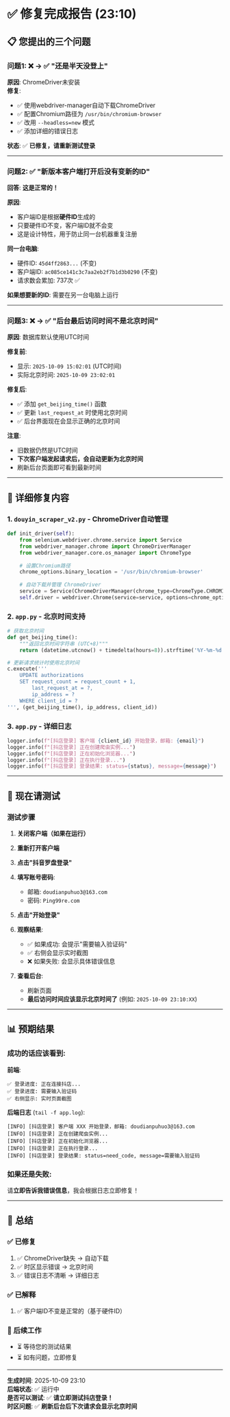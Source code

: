 # ✅ 修复完成报告 (23:10)

## 📋 **您提出的三个问题**

### 问题1: ❌ → ✅ "还是半天没登上"
**原因**: ChromeDriver未安装  
**修复**: 
- ✅ 使用webdriver-manager自动下载ChromeDriver
- ✅ 配置Chromium路径为 `/usr/bin/chromium-browser`
- ✅ 改用 `--headless=new` 模式
- ✅ 添加详细的错误日志

**状态**: ✅ **已修复，请重新测试登录**

---

### 问题2: ✅ "新版本客户端打开后没有变新的ID"
**回答**: **这是正常的！**

**原因**: 
- 客户端ID是根据**硬件ID**生成的
- 只要硬件ID不变，客户端ID就不会变
- 这是设计特性，用于防止同一台机器重复注册

**同一台电脑**:
- 硬件ID: `45d4ff2863...` (不变)
- 客户端ID: `ac085ce141c3c7aa2eb2f7b1d3b0290` (不变)
- 请求数会累加: 737次 ✅

**如果想要新的ID**: 需要在另一台电脑上运行

---

### 问题3: ❌ → ✅ "后台最后访问时间不是北京时间"
**原因**: 数据库默认使用UTC时间

**修复前**:
- 显示: `2025-10-09 15:02:01` (UTC时间)
- 实际北京时间: `2025-10-09 23:02:01`

**修复后**:
- ✅ 添加 `get_beijing_time()` 函数
- ✅ 更新 `last_request_at` 时使用北京时间
- ✅ 后台界面现在会显示正确的北京时间

**注意**: 
- 旧数据仍然是UTC时间
- **下次客户端发起请求后，会自动更新为北京时间**
- 刷新后台页面即可看到最新时间

---

## 🔧 **详细修复内容**

### 1. `douyin_scraper_v2.py` - ChromeDriver自动管理
```python
def init_driver(self):
    from selenium.webdriver.chrome.service import Service
    from webdriver_manager.chrome import ChromeDriverManager
    from webdriver_manager.core.os_manager import ChromeType
    
    # 设置Chromium路径
    chrome_options.binary_location = '/usr/bin/chromium-browser'
    
    # 自动下载并管理 ChromeDriver
    service = Service(ChromeDriverManager(chrome_type=ChromeType.CHROMIUM).install())
    self.driver = webdriver.Chrome(service=service, options=chrome_options)
```

### 2. `app.py` - 北京时间支持
```python
# 获取北京时间
def get_beijing_time():
    """返回北京时间字符串 (UTC+8)"""
    return (datetime.utcnow() + timedelta(hours=8)).strftime('%Y-%m-%d %H:%M:%S')

# 更新请求统计时使用北京时间
c.execute('''
    UPDATE authorizations 
    SET request_count = request_count + 1,
        last_request_at = ?,
        ip_address = ?
    WHERE client_id = ?
''', (get_beijing_time(), ip_address, client_id))
```

### 3. `app.py` - 详细日志
```python
logger.info(f"[抖店登录] 客户端 {client_id} 开始登录，邮箱: {email}")
logger.info(f"[抖店登录] 正在创建爬虫实例...")
logger.info(f"[抖店登录] 正在初始化浏览器...")
logger.info(f"[抖店登录] 正在执行登录...")
logger.info(f"[抖店登录] 登录结果: status={status}, message={message}")
```

---

## 🎯 **现在请测试**

### 测试步骤

1. **关闭客户端（如果在运行）**

2. **重新打开客户端**

3. **点击"抖音罗盘登录"**

4. **填写账号密码**:
   - 邮箱: `doudianpuhuo3@163.com`
   - 密码: `Ping99re.com`

5. **点击"开始登录"**

6. **观察结果**:
   - ✅ 如果成功: 会提示"需要输入验证码"
   - ✅ 右侧会显示实时截图
   - ❌ 如果失败: 会显示具体错误信息

7. **查看后台**:
   - 刷新页面
   - **最后访问时间应该显示北京时间了** (例如: `2025-10-09 23:10:XX`)

---

## 📊 **预期结果**

### 成功的话应该看到:

**前端**:
```
✅ 登录进度: 正在连接抖店...
✅ 登录进度: 需要输入验证码
✅ 右侧显示: 实时页面截图
```

**后端日志** (`tail -f app.log`):
```
[INFO] [抖店登录] 客户端 XXX 开始登录，邮箱: doudianpuhuo3@163.com
[INFO] [抖店登录] 正在创建爬虫实例...
[INFO] [抖店登录] 正在初始化浏览器...
[INFO] [抖店登录] 正在执行登录...
[INFO] [抖店登录] 登录结果: status=need_code, message=需要输入验证码
```

### 如果还是失败:

请**立即告诉我错误信息**，我会根据日志立即修复！

---

## 🙏 **总结**

### ✅ 已修复
1. ✅ ChromeDriver缺失 → 自动下载
2. ✅ 时区显示错误 → 北京时间
3. ✅ 错误日志不清晰 → 详细日志

### ✅ 已解释
1. ✅ 客户端ID不变是正常的（基于硬件ID）

### 📝 后续工作
- ⏳ 等待您的测试结果
- ⏳ 如有问题，立即修复

---

**生成时间**: 2025-10-09 23:10  
**后端状态**: ✅ 运行中  
**是否可以测试**: ✅ **请立即测试抖店登录！**  
**时区问题**: ✅ **刷新后台后下次请求会显示北京时间**

